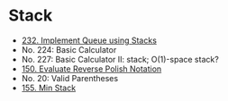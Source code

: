 # Stack

* [232. Implement Queue using Stacks](https://leetcode.com/problems/implement-queue-using-stacks/)
* No. 224: Basic Calculator
* No. 227: Basic Calculator II: stack; O(1)-space stack?
* [150. Evaluate Reverse Polish Notation](https://leetcode.com/problems/evaluate-reverse-polish-notation/)
* No.  20: Valid Parentheses
* [155. Min Stack](https://leetcode.com/problems/min-stack/)

